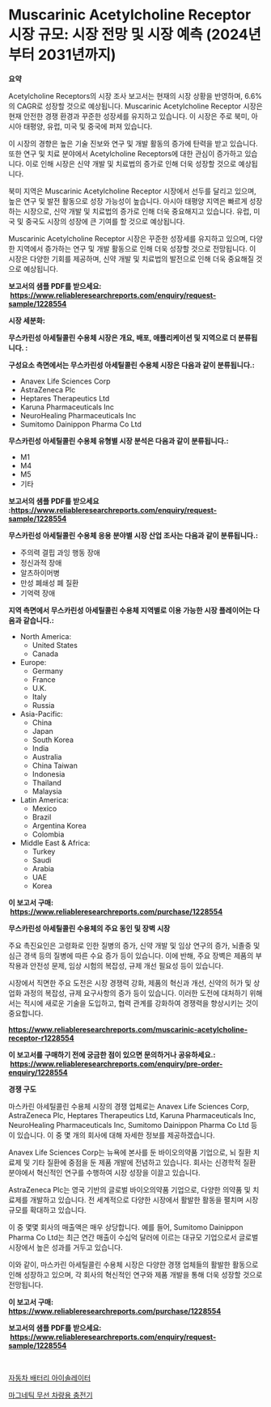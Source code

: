 <p><h1>Muscarinic Acetylcholine Receptor 시장 규모: 시장 전망 및 시장 예측 (2024년부터 2031년까지)</h1></p><p><strong>요약</strong></p>
<p><p>Acetylcholine Receptors의 시장 조사 보고서는 현재의 시장 상황을 반영하며, 6.6%의 CAGR로 성장할 것으로 예상됩니다. Muscarinic Acetylcholine Receptor 시장은 현재 안전한 경쟁 환경과 꾸준한 성장세를 유지하고 있습니다. 이 시장은 주로 북미, 아시아 태평양, 유럽, 미국 및 중국에 퍼져 있습니다.</p><p>이 시장의 경향은 높은 기술 진보와 연구 및 개발 활동의 증가에 탄력을 받고 있습니다. 또한 연구 및 치료 분야에서 Acetylcholine Receptors에 대한 관심이 증가하고 있습니다. 이로 인해 시장은 신약 개발 및 치료법의 증가로 인해 더욱 성장할 것으로 예상됩니다.</p><p>북미 지역은 Muscarinic Acetylcholine Receptor 시장에서 선두를 달리고 있으며, 높은 연구 및 발전 활동으로 성장 가능성이 높습니다. 아시아 태평양 지역은 빠르게 성장하는 시장으로, 신약 개발 및 치료법의 증가로 인해 더욱 중요해지고 있습니다. 유럽, 미국 및 중국도 시장의 성장에 큰 기여를 할 것으로 예상됩니다.</p><p>Muscarinic Acetylcholine Receptor 시장은 꾸준한 성장세를 유지하고 있으며, 다양한 지역에서 증가하는 연구 및 개발 활동으로 인해 더욱 성장할 것으로 전망됩니다. 이 시장은 다양한 기회를 제공하며, 신약 개발 및 치료법의 발전으로 인해 더욱 중요해질 것으로 예상됩니다.</p></p>
<p><strong>보고서의 샘플 PDF를 받으세요: &nbsp;<a href="https://www.reliableresearchreports.com/enquiry/request-sample/1228554">https://www.reliableresearchreports.com/enquiry/request-sample/1228554</a></strong></p>
<p><strong>시장 세분화:</strong></p>
<p><strong> 무스카린성 아세틸콜린 수용체 시장은 개요, 배포, 애플리케이션 및 지역으로 더 분류됩니다. :</strong></p>
<p><strong>구성요소 측면에서는 무스카린성 아세틸콜린 수용체 시장은 다음과 같이 분류됩니다.:</strong></p>
<p><ul><li>Anavex Life Sciences Corp</li><li>AstraZeneca Plc</li><li>Heptares Therapeutics Ltd</li><li>Karuna Pharmaceuticals Inc</li><li>NeuroHealing Pharmaceuticals Inc</li><li>Sumitomo Dainippon Pharma Co Ltd</li></ul></p>
<p><strong> 무스카린성 아세틸콜린 수용체 유형별 시장 분석은 다음과 같이 분류됩니다.:</strong></p>
<p><ul><li>M1</li><li>M4</li><li>M5</li><li>기타</li></ul></p>
<p><strong>보고서의 샘플 PDF를 받으세요 :<a href="https://www.reliableresearchreports.com/enquiry/request-sample/1228554">https://www.reliableresearchreports.com/enquiry/request-sample/1228554</a></strong></p>
<p><strong> 무스카린성 아세틸콜린 수용체 응용 분야별 시장 산업 조사는 다음과 같이 분류됩니다.:</strong></p>
<p><ul><li>주의력 결핍 과잉 행동 장애</li><li>정신과적 장애</li><li>알츠하이머병</li><li>만성 폐쇄성 폐 질환</li><li>기억력 장애</li></ul></p>
<p><strong>지역 측면에서 무스카린성 아세틸콜린 수용체 지역별로 이용 가능한 시장 플레이어는 다음과 같습니다.:</strong></p>
<p><ul>
    <li>
        North America:
        <ul>
            <li>United States</li>
            <li>Canada</li>
        </ul>
    </li>
    <li>
        Europe:
        <ul>
            <li>Germany</li>
            <li>France</li>
            <li>U.K.</li>
            <li>Italy</li>
            <li>Russia</li>
        </ul>
    </li>
    <li>
        Asia-Pacific:
        <ul>
            <li>China</li>
            <li>Japan</li>
            <li>South Korea</li>
            <li>India</li>
            <li>Australia</li>
            <li>China Taiwan</li>
            <li>Indonesia</li>
            <li>Thailand</li>
            <li>Malaysia</li>
        </ul>
    </li>
    <li>
        Latin America:
        <ul>
            <li>Mexico</li>
            <li>Brazil</li>
            <li>Argentina Korea</li>
            <li>Colombia</li>
        </ul>
    </li>
    <li>
        Middle East & Africa:
        <ul>
            <li>Turkey</li>
            <li>Saudi</li>
            <li>Arabia</li>
            <li>UAE</li>
            <li>Korea</li>
        </ul>
    </li>
    </ul></p>
<p><strong>이 보고서 구매: &nbsp;<a href="https://www.reliableresearchreports.com/purchase/1228554">https://www.reliableresearchreports.com/purchase/1228554</a></strong></p>
<p><strong>무스카린성 아세틸콜린 수용체의 주요 동인 및 장벽 시장</strong></p>
<p><p>주요 촉진요인은 고령화로 인한 질병의 증가, 신약 개발 및 임상 연구의 증가, 뇌졸중 및 심근 경색 등의 질병에 따른 수요 증가 등이 있습니다. 이에 반해, 주요 장벽은 제품의 부작용과 안전성 문제, 임상 시험의 복잡성, 규제 개선 필요성 등이 있습니다.</p><p>시장에서 직면한 주요 도전은 시장 경쟁력 강화, 제품의 혁신과 개선, 신약의 허가 및 상업화 과정의 복잡성, 규제 요구사항의 증가 등이 있습니다. 이러한 도전에 대처하기 위해서는 적시에 새로운 기술을 도입하고, 협력 관계를 강화하여 경쟁력을 향상시키는 것이 중요합니다.</p></p>
<p><strong><a href="https://www.reliableresearchreports.com/muscarinic-acetylcholine-receptor-r1228554">https://www.reliableresearchreports.com/muscarinic-acetylcholine-receptor-r1228554</a></strong></p>
<p><strong>이 보고서를 구매하기 전에 궁금한 점이 있으면 문의하거나 공유하세요.: &nbsp;<a href="https://www.reliableresearchreports.com/enquiry/pre-order-enquiry/1228554">https://www.reliableresearchreports.com/enquiry/pre-order-enquiry/1228554</a></strong></p>
<p><strong>경쟁 구도</strong></p>
<p><p>마스카린 아세틸콜린 수용체 시장의 경쟁 업체로는 Anavex Life Sciences Corp, AstraZeneca Plc, Heptares Therapeutics Ltd, Karuna Pharmaceuticals Inc, NeuroHealing Pharmaceuticals Inc, Sumitomo Dainippon Pharma Co Ltd 등이 있습니다. 이 중 몇 개의 회사에 대해 자세한 정보를 제공하겠습니다.</p><p>Anavex Life Sciences Corp는 뉴욕에 본사를 둔 바이오의약품 기업으로, 뇌 질환 치료제 및 기타 질환에 중점을 둔 제품 개발에 전념하고 있습니다. 회사는 신경학적 질환 분야에서 혁신적인 연구를 수행하여 시장 성장을 이끌고 있습니다.</p><p>AstraZeneca Plc는 영국 기반의 글로벌 바이오의약품 기업으로, 다양한 의약품 및 치료제를 개발하고 있습니다. 전 세계적으로 다양한 시장에서 활발한 활동을 펼치며 시장 규모를 확대하고 있습니다.</p><p>이 중 몇몇 회사의 매출액은 매우 상당합니다. 예를 들어, Sumitomo Dainippon Pharma Co Ltd는 최근 연간 매출이 수십억 달러에 이르는 대규모 기업으로서 글로벌 시장에서 높은 성과를 거두고 있습니다.</p><p>이와 같이, 마스카린 아세틸콜린 수용체 시장은 다양한 경쟁 업체들의 활발한 활동으로 인해 성장하고 있으며, 각 회사의 혁신적인 연구와 제품 개발을 통해 더욱 성장할 것으로 전망됩니다.</p></p>
<p><strong>이 보고서 구매: &nbsp; <a href="https://www.reliableresearchreports.com/purchase/1228554">https://www.reliableresearchreports.com/purchase/1228554</a></strong></p>
<p><strong>보고서의 샘플 PDF를 받으세요: &nbsp;<a href="https://www.reliableresearchreports.com/enquiry/request-sample/1228554">https://www.reliableresearchreports.com/enquiry/request-sample/1228554</a></strong><strong></strong></p>
<p>&nbsp;</p>
<p><p><a href="https://medium.com/@cierrahayes1930/%EC%9E%90%EB%8F%99%EC%B0%A8-%EB%B0%B0%ED%84%B0%EB%A6%AC-%EA%B3%A0%EB%A6%BD%EA%B8%B0-%EC%8B%9C%EC%9E%A5-%EA%B7%9C%EB%AA%A8-%EB%B0%8F-%EC%8B%9C%EC%9E%A5-%EB%8F%99%ED%96%A5-%EC%99%84%EB%B2%BD%ED%95%9C-%EC%82%B0%EC%97%85-%EA%B0%9C%EA%B4%80-2024%EB%85%84%EB%B6%80%ED%84%B0-2031%EB%85%84%EA%B9%8C%EC%A7%80-be4d5627bec4">자동차 배터리 아이솔레이터</a></p><p><a href="https://medium.com/@hettiestehr/%EC%9E%90%EC%84%9D%EC%8B%9D-%EB%AC%B4%EC%84%A0-%EC%9E%90%EB%8F%99%EC%B0%A8-%EC%B6%A9%EC%A0%84%EA%B8%B0-%EC%8B%9C%EC%9E%A5-%EC%9C%A0%ED%98%95-%EC%9D%91%EC%9A%A9-%EB%B0%8F-%EC%A7%80%EB%A6%AC%EB%B3%84-%EC%A2%85%ED%95%A9-%ED%8F%89%EA%B0%80-93fc612fda26">마그네틱 무선 차량용 충전기</a></p></p>